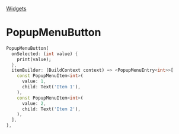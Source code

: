 [Widgets](https://github.com/leofds/flutter-class/blob/master/flutter/widgets/README.md)

# PopupMenuButton

```dart
PopupMenuButton(
  onSelected: (int value) {
    print(value);
  },
  itemBuilder: (BuildContext context) => <PopupMenuEntry<int>>[
    const PopupMenuItem<int>(
      value: 1,
      child: Text('Item 1'),
    ),
    const PopupMenuItem<int>(
      value: 2,
      child: Text('Item 2'),
    ),
  ],
),
```
